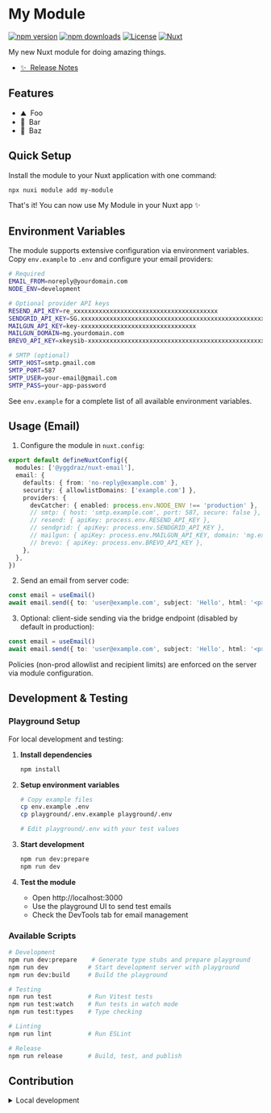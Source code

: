 <!--
Get your module up and running quickly.

Find and replace all on all files (CMD+SHIFT+F):
- Name: My Module
- Package name: my-module
- Description: My new Nuxt module
-->

# My Module

[![npm version][npm-version-src]][npm-version-href]
[![npm downloads][npm-downloads-src]][npm-downloads-href]
[![License][license-src]][license-href]
[![Nuxt][nuxt-src]][nuxt-href]

My new Nuxt module for doing amazing things.

- [✨ &nbsp;Release Notes](/CHANGELOG.md)
<!-- - [🏀 Online playground](https://stackblitz.com/github/your-org/my-module?file=playground%2Fapp.vue) -->
<!-- - [📖 &nbsp;Documentation](https://example.com) -->

## Features

<!-- Highlight some of the features your module provide here -->
- ⛰ &nbsp;Foo
- 🚠 &nbsp;Bar
- 🌲 &nbsp;Baz

## Quick Setup

Install the module to your Nuxt application with one command:

```bash
npx nuxi module add my-module
```

That's it! You can now use My Module in your Nuxt app ✨

## Environment Variables

The module supports extensive configuration via environment variables. Copy `env.example` to `.env` and configure your email providers:

```bash
# Required
EMAIL_FROM=noreply@yourdomain.com
NODE_ENV=development

# Optional provider API keys
RESEND_API_KEY=re_xxxxxxxxxxxxxxxxxxxxxxxxxxxxxxxxxxxxxxxx
SENDGRID_API_KEY=SG.xxxxxxxxxxxxxxxxxxxxxxxxxxxxxxxxxxxxxxxxxxxxxxxxxxxxxxxxxxxxxxxxxxxxxxxxxxxxxxxx
MAILGUN_API_KEY=key-xxxxxxxxxxxxxxxxxxxxxxxxxxxxxxxx
MAILGUN_DOMAIN=mg.yourdomain.com
BREVO_API_KEY=xkeysib-xxxxxxxxxxxxxxxxxxxxxxxxxxxxxxxxxxxxxxxxxxxxxxxxxxxxxxxxxxxxxxxxxxxxxxxxxxxxxxxx

# SMTP (optional)
SMTP_HOST=smtp.gmail.com
SMTP_PORT=587
SMTP_USER=your-email@gmail.com
SMTP_PASS=your-app-password
```

See `env.example` for a complete list of all available environment variables.

## Usage (Email)

1) Configure the module in `nuxt.config`:

```ts
export default defineNuxtConfig({
  modules: ['@yggdraz/nuxt-email'],
  email: {
    defaults: { from: 'no-reply@example.com' },
    security: { allowlistDomains: ['example.com'] },
    providers: {
      devCatcher: { enabled: process.env.NODE_ENV !== 'production' },
      // smtp: { host: 'smtp.example.com', port: 587, secure: false },
      // resend: { apiKey: process.env.RESEND_API_KEY },
      // sendgrid: { apiKey: process.env.SENDGRID_API_KEY },
      // mailgun: { apiKey: process.env.MAILGUN_API_KEY, domain: 'mg.example.com' },
      // brevo: { apiKey: process.env.BREVO_API_KEY },
    },
  },
})
```

2) Send an email from server code:

```ts
const email = useEmail()
await email.send({ to: 'user@example.com', subject: 'Hello', html: '<p>Hi</p>' })
```

3) Optional: client-side sending via the bridge endpoint (disabled by default in production):

```ts
const email = useEmail()
await email.send({ to: 'user@example.com', subject: 'Hello', html: '<p>Hi</p>' })
```

Policies (non-prod allowlist and recipient limits) are enforced on the server via module configuration.


## Development & Testing

### Playground Setup

For local development and testing:

1. **Install dependencies**
   ```bash
   npm install
   ```

2. **Setup environment variables**
   ```bash
   # Copy example files
   cp env.example .env
   cp playground/.env.example playground/.env
   
   # Edit playground/.env with your test values
   ```

3. **Start development**
   ```bash
   npm run dev:prepare
   npm run dev
   ```

4. **Test the module**
   - Open http://localhost:3000
   - Use the playground UI to send test emails
   - Check the DevTools tab for email management

### Available Scripts

```bash
# Development
npm run dev:prepare    # Generate type stubs and prepare playground
npm run dev           # Start development server with playground
npm run dev:build     # Build the playground

# Testing
npm run test          # Run Vitest tests
npm run test:watch    # Run tests in watch mode
npm run test:types    # Type checking

# Linting
npm run lint          # Run ESLint

# Release
npm run release       # Build, test, and publish
```

## Contribution

<details>
  <summary>Local development</summary>
  
  ```bash
  # Install dependencies
  npm install
  
  # Generate type stubs
  npm run dev:prepare
  
  # Develop with the playground
  npm run dev
  
  # Build the playground
  npm run dev:build
  
  # Run ESLint
  npm run lint
  
  # Run Vitest
  npm run test
  npm run test:watch
  
  # Release new version
  npm run release
  ```

</details>


<!-- Badges -->
[npm-version-src]: https://img.shields.io/npm/v/my-module/latest.svg?style=flat&colorA=020420&colorB=00DC82
[npm-version-href]: https://npmjs.com/package/my-module

[npm-downloads-src]: https://img.shields.io/npm/dm/my-module.svg?style=flat&colorA=020420&colorB=00DC82
[npm-downloads-href]: https://npm.chart.dev/my-module

[license-src]: https://img.shields.io/npm/l/my-module.svg?style=flat&colorA=020420&colorB=00DC82
[license-href]: https://npmjs.com/package/my-module

[nuxt-src]: https://img.shields.io/badge/Nuxt-020420?logo=nuxt.js
[nuxt-href]: https://nuxt.com
